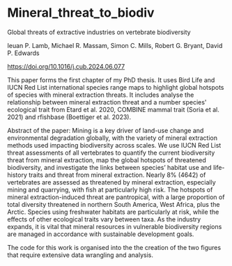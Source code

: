 # Mineral_threat_to_biodiv
Global threats of extractive industries on vertebrate biodiversity 

Ieuan P. Lamb, Michael R. Massam, Simon C. Mills, Robert G. Bryant, David P. Edwards

https://doi.org/10.1016/j.cub.2024.06.077

This paper forms the first chapter of my PhD thesis. It uses Bird Life and IUCN Red List international species range maps to highlight global hotspots of species with mineral extraction threats. It includes analyse the relationship between mineral extraction threat and a number species' ecological trait from Etard et al. 2020, COMBINE mammal trait (Soria et al. 2021) and rfishbase (Boettiger et al. 2023). 

Abstract of the paper:
Mining is a key driver of land-use change and environmental degradation globally, with the variety of mineral extraction methods used impacting biodiversity across scales. We use IUCN Red List threat assessments of all vertebrates to quantify the current biodiversity threat from mineral extraction, map the global hotspots of threatened biodiversity, and investigate the links between species’ habitat use and life-history traits and threat from mineral extraction. Nearly 8% (4642) of vertebrates are assessed as threatened by mineral extraction, especially mining and quarrying, with fish at particularly high risk. The hotspots of mineral extraction-induced threat are pantropical, with a large proportion of total diversity threatened in northern South America, West Africa, plus the Arctic. Species using freshwater habitats are particularly at risk, while the effects of other ecological traits vary between taxa. As the industry expands, it is vital that mineral resources in vulnerable biodiversity regions are managed in accordance with sustainable development goals.

The code for this work is organised into the the creation of the two figures that require extensive data wrangling and analysis. 
